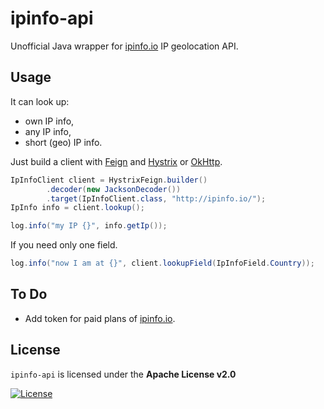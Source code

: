 # ipinfo-api

Unofficial Java wrapper for [ipinfo.io][] IP geolocation API. 

## Usage

It can look up:

* own IP info,
* any IP info,
* short (geo) IP info.

Just build a client with [Feign][] and [Hystrix][] or [OkHttp][].

```java
IpInfoClient client = HystrixFeign.builder()
		.decoder(new JacksonDecoder())
		.target(IpInfoClient.class, "http://ipinfo.io/");
IpInfo info = client.lookup();

log.info("my IP {}", info.getIp());
```

If you need only one field.

```java
log.info("now I am at {}", client.lookupField(IpInfoField.Country));
```

## To Do

* Add token for paid plans of [ipinfo.io][].

## License

`ipinfo-api` is licensed under the **Apache License v2.0**

[![License](https://img.shields.io/badge/license-Apache%202.0-blue.svg?style=flat)](http://www.apache.org/licenses/LICENSE-2.0.html)

[ipinfo.io]: http://ipinfo.io "Comprehensive IP details website and API"
[Feign]: https://github.com/OpenFeign/feign "Feign makes writing java http clients easier"
[Hystrix]: https://github.com/Netflix/Hystrix "Fault tolerance library"
[OkHttp]: https://github.com/square/okhttp "HTTP+HTTP/2 client for Java" 